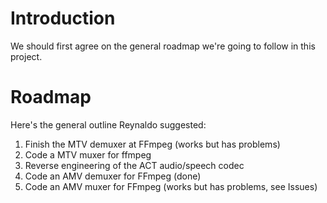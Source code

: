 # Introduction #

We should first agree on the general roadmap we're going to follow in this project.


# Roadmap #

Here's the general outline Reynaldo suggested:

  1. Finish the MTV demuxer at FFmpeg (works but has problems)
  1. Code a MTV muxer for ffmpeg
  1. Reverse engineering of the ACT audio/speech codec
  1. Code an AMV demuxer for FFmpeg (done)
  1. Code an AMV muxer for FFmpeg (works but has problems, see Issues)